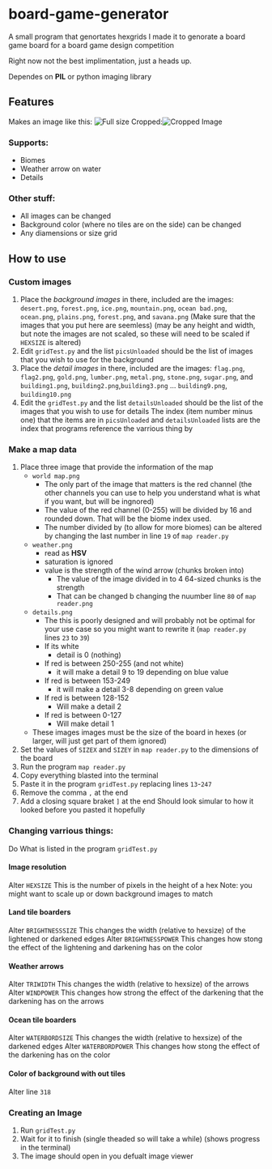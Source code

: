 # board-game-generator
A small program that genortates hexgrids
I made it to genorate a board game board for a board game design competition

Right now not the best implimentation, just a heads up.

Dependes on **PIL** or python imaging library

## Features
Makes an image like this:
![Full size](https://www.dropbox.com/s/8z0zy8tdqo4tq9r/image2.png?dl=1)
Cropped:![Cropped Image](https://i.ibb.co/zfgbhXd/image2.png)

### Supports:
- Biomes
- Weather arrow on water
- Details

### Other stuff:
- All images can be changed
- Background color (where no tiles are on the side) can be changed
- Any diamensions or size grid

## How to use
### Custom images
1. Place the _background images_ in there, included are the images: `desert.png`, `forest.png`, `ice.png`, `mountain.png`, `ocean bad.png`, `ocean.png`, `plains.png`, `forest.png`, and `savana.png` (Make sure that the images that you put here are seemless) (may be any height and width, but note the images are not scaled, so these will need to be scaled if `HEXSIZE` is altered)
2. Edit `gridTest.py` and the list `picsUnloaded` should be the list of images that you wish to use for the background
3. Place the _detail images_ in there, included are the images: `flag.png`, `flag2.png`, `gold.png`, `lumber.png`, `metal.png`, `stone.png`, `sugar.png`, and `building1.png`, `building2.png`,`building3.png` ... `building9.png`, `building10.png`
4. Edit the `gridTest.py` and the list `detailsUnloaded` should be the list of the images that you wish to use for details
The index (item number minus one) that the items are in `picsUnloaded` and `detailsUnloaded` lists are the index that programs reference the varrious thing by

### Make a map data
1. Place three image that provide the information of the map
	- `world map.png`
		- The only part of the image that matters is the red channel (the other channels you can use to help you understand what is what if you want, but will be ingnored)
		- The value of the red channel (0-255) will be divided by 16 and rounded down. That will be the biome index used.
		- The number divided by (to allow for more biomes) can be altered by changing the last number in line `19` of `map reader.py` 
	- `weather.png`
		- read as **HSV**
		- saturation is ignored
		- value is the strength of the wind arrow (chunks broken into)
			- The value of the image divided in to 4 64-sized chunks is the strength
			- That can be changed b changing the nuumber line `80` of `map reader.png`
	- `details.png`
		- The this is poorly designed and will probably not be optimal for your use case so you might want to rewrite it (`map reader.py` lines `23` to `39`)
		- If its white
			- detail is 0 (nothing)
		- If red is between 250-255 (and not white)
			- it will make a detail 9 to 19 depending on blue value
		- If red is between 153-249
			- it will make a detail 3-8 depending on green value
		- If red is between 128-152
			- Will make a detail 2
		- If red is between 0-127
			- Will make detail 1
	- These images images must be the size of the board in hexes (or larger, will just get part of them ignored)
2. Set the values of `SIZEX` and `SIZEY` in `map reader.py` to the dimensions of the board
3. Run the program `map reader.py`
4. Copy everything blasted into the terminal
5. Paste it in the program `gridTest.py` replacing lines `13`-`247`
6. Remove the comma `,` at the end
7. Add a closing square braket `]` at the end
Should look simular to how it looked before you pasted it hopefully

### Changing varrious things:
Do What is listed in the program `gridTest.py`
#### Image resolution
Alter `HEXSIZE`
This is the number of pixels in the height of a hex
Note: you might want to scale up or down background images to match
#### Land tile boarders
Alter `BRIGHTNESSSIZE`
This changes the width (relative to hexsize) of the lightened or darkened edges
Alter `BRIGHTNESSPOWER`
This changes how stong the effect of the lightening and darkening has on the color
#### Weather arrows
Alter `TRIWIDTH`
This changes the width (relative to hexsize) of the arrows
Alter `WINDPOWER`
This changes how strong the effect of the darkening that the darkening has on the arrows
#### Ocean tile boarders
Alter `WATERBORDSIZE`
This changes the width (relative to hexsize) of the darkened edges
Alter `WATERBORDPOWER`
This changes how stong the effect of the darkening has on the color
#### Color of background with out tiles
Alter line `318`

### Creating an Image
1. Run `gridTest.py`
2. Wait for it to finish (single theaded so will take a while) (shows progress in the terminal)
3. The image should open in you defualt image viewer 
